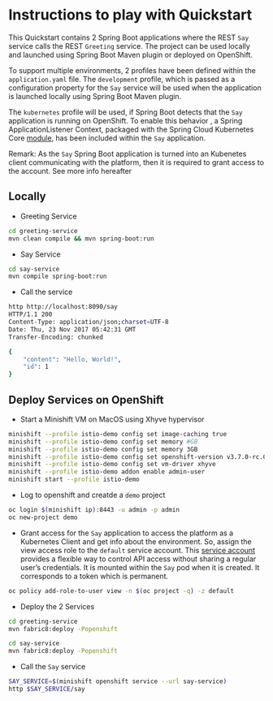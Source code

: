 # Instructions to play with Quickstart 

This Quickstart contains 2 Spring Boot applications where the REST `Say` service calls the REST `Greeting` service. 
The project can be used locally and launched using Spring Boot Maven plugin or deployed on OpenShift.

To support multiple environments, 2 profiles have been defined within the `application.yaml` file. The `development` profile,
which is passed as a configuration property for the `Say` service will be used when the application is launched locally
using Spring Boot Maven plugin.

The `kubernetes` profile will be used, if Spring Boot detects that the `Say` application is running on OpenShift. To enable this behavior
, a Spring ApplicationListener Context, packaged with the Spring Cloud Kubernetes Core [module](https://github.com/spring-cloud-incubator/spring-cloud-kubernetes/blob/master/spring-cloud-kubernetes-core/src/main/java/org/springframework/cloud/kubernetes/profile/KubernetesProfileApplicationListener.java#L46),
has been included within the `Say` application.

Remark: As the `Say` Spring Boot application is turned into an Kubenetes client communicating with the platform, then it is required
to grant access to the account. See more info hereafter

## Locally

- Greeting Service
```bash
cd greeting-service
mvn clean compile && mvn spring-boot:run
```

- Say Service
```bash
cd say-service
mvn compile spring-boot:run
```

- Call the service
```bash
http http://localhost:8090/say
HTTP/1.1 200 
Content-Type: application/json;charset=UTF-8
Date: Thu, 23 Nov 2017 05:42:31 GMT
Transfer-Encoding: chunked

{
    "content": "Hello, World!",
    "id": 1
}
```

## Deploy Services on OpenShift

- Start a Minishift VM on MacOS using Xhyve hypervisor
```bash
minishift --profile istio-demo config set image-caching true
minishift --profile istio-demo config set memory #GB
minishift --profile istio-demo config set memory 3GB
minishift --profile istio-demo config set openshift-version v3.7.0-rc.0
minishift --profile istio-demo config set vm-driver xhyve
minishift --profile istio-demo addon enable admin-user
minishift start --profile istio-demo
```

- Log to openshift and creatde a ``demo`` project
```bash
oc login $(minishift ip):8443 -u admin -p admin
oc new-project demo
```

- Grant access for the `Say` application to access the platform as a Kubernetes Client and get info about the environment. 
  So, assign the view access role to the `default` service account.
  This [service account](https://docs.openshift.com/container-platform/3.6/dev_guide/service_accounts.html) provides a flexible way
  to control API access without sharing a regular user’s credentials. It is mounted within the `Say` pod when it is created.
  It corresponds to a token which is permanent.
                                                                                                            
```bash
oc policy add-role-to-user view -n $(oc project -q) -z default
```
- Deploy the 2 Services
```bash
cd greeting-service
mvn fabric8:deploy -Popenshift

cd say-service
mvn fabric8:deploy -Popenshift
```
- Call the `Say` service
```bash
SAY_SERVICE=$(minishift openshift service --url say-service)
http $SAY_SERVICE/say
```


